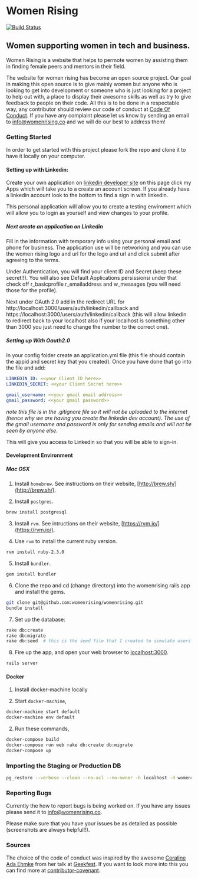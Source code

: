 # Women Rising
[![Build Status](https://travis-ci.org/womenrising/womenrising.svg?branch=master)](https://travis-ci.org/womenrising/womenrising)

## Women supporting women in tech and business.

Women Rising is a website that helps to permote women by assisting them in finding female peers and mentors in their field.

The website for women rising has become an open source project. Our goal in making this open source is to give mainly women but anyone who is looking to get into development or someone who is just looking for a project to help out with, a place to display their awesome skills as well as try to give feedback to people on their code. All this is to be done in a respectable way, any contributor should review our code of conduct at [Code Of Conduct](https://github.com/kma3a/womenrising/blob/master/CODE_OF_CONDUCT.md). If you have any complaint please let us know by sending an email to info@womenrising.co and we will do our best to address them!

### Getting Started
In order to get started with this project please fork the repo and clone it to
have it locally on your computer.

#### Setting up with Linkedin:

Create your own application on [linkedin developer site](https://developer.linkedin.com/) on this page click my Apps which will take you to a create an account screen. If you already have a linkedin account look to the bottom to find a sign in with linkedin.

This personal application will allow you to create a testing enviroment which will allow you to login as yourself and view changes to your profile.

##### Next create an application on Linkedin

Fill in the information with temporary info using your personal email and phone for business. The application use will be networking and you can use the women rising logo and url for the logo and url and click submit after agreeing to the terms.

Under Authentication, you will find your client ID and Secret (keep these secret!!). You will also see Default Applications persissionsi under that check off r\_basicprofile r\_emailaddress and w\_messages (you will need those for the profile).

Next under OAuth 2.0 add in the redirect URL for http://localhost:3000/users/auth/linkedin/callback and https://localhost:3000/users/auth/linkedin/callback (this will allow linkedin to redirect back to your localhost also if your localhost is something other than 3000 you just need to change the number to the correct one).

##### Setting up With Oauth2.0

In your config folder create an application.yml file (this file should contain the appid and secret key that you created).  Once you have done that go into the file and add:

```yaml
LINKEDIN_ID: <<your Client ID here>>
LINKEDIN_SECRET: <<your Client Secret here>>

gmail_username: <<your gmail email address>>
gmail_password: <<your gmail password>>
```

*note this file is in the .gitignore file so it will not be uploaded to the internet (hence why we are having you create the linkedin dev account). The use of the gmail username and password is only for sending emails and will not be seen by anyone else.*

This will give you access to Linkedin so that you will be able to sign-in.

#### Development Environment

##### Mac OSX

1. Install `homebrew`. See instructions on their website, [http://brew.sh/](http://brew.sh/).

2. Install `postgres`.

  ```sh
  brew install postgresql
  ```

3. Install `rvm`. See intructions on their website, [https://rvm.io/](https://rvm.io/).

4. Use `rvm` to install the current ruby version.

  ```sh
  rvm install ruby-2.3.0
  ```

5. Install `bundler`.

  ```sh
  gem install bundler
  ```

6. Clone the repo and cd (change directory) into the womenrising rails app and install the gems.

  ```sh
  git clone git@github.com:womenrising/womenrising.git
  bundle install
  ```

7. Set up the database:

  ```sh
  rake db:create
  rake db:migrate
  rake db:seed  # this is the seed file that I created to simulate users for testing purposes
  ```

8. Fire up the app, and open your web browser to [localhost:3000](http://localhost:3000).

  ```sh
  rails server
  ```


#### Docker

1. Install docker-machine locally

2. Start `docker-machine`,

  ```sh
  docker-machine start default
  docker-machine env default
  ```

2. Run these commands,
  ```sh
  docker-compose build
  docker-compose run web rake db:create db:migrate
  docker-compose up
  ```

### Importing the Staging or Production DB

```sh
pg_restore --verbose --clean --no-acl --no-owner -h localhost -d womenrising_development ./db/backup-2016-01-14.dump
```

### Reporting Bugs

Currently the how to report bugs is being worked on. If you have any issues please send it to info@womenrising.co.

Please make sure that you have your issues be as detailed as possible (screenshots are always helpful!!).

### Sources

The choice of the code of conduct was inspired by the awesome [Coraline Ada Ehmke](https://github.com/CoralineAda) from her talk at [Geekfest](https://vimeo.com/101449990). If you want to look more into this you can find more at [contributor-covenant](http://contributor-covenant.org/).
